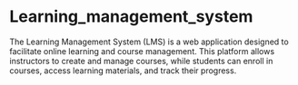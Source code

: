 # Learning_management_system
The Learning Management System (LMS) is a web application designed to facilitate online learning and course management. This platform allows instructors to create and manage courses, while students can enroll in courses, access learning materials, and track their progress.
